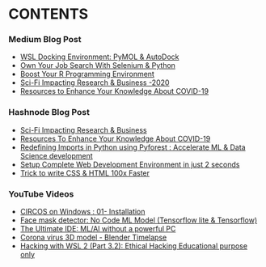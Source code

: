 # CONTENTS

### Medium Blog Post
<!-- MEDIUM:START -->
- [WSL Docking Environment: PyMOL & AutoDock](https://medium.com/@bhageshhunakunti/wsl-docking-environment-pymol-autodock-7e697e8c5530?source=rss-287ac3a2ea21------2)
- [Own Your Job Search With Selenium & Python](https://medium.com/@bhageshhunakunti/own-your-job-search-with-selenium-python-7371f397d487?source=rss-287ac3a2ea21------2)
- [Boost Your R Programming Environment](https://medium.com/@bhageshhunakunti/boost-your-r-programming-environment-577d9eea9758?source=rss-287ac3a2ea21------2)
- [Sci-Fi Impacting Research & Business -2020](https://medium.com/datadriveninvestor/sci-fi-impacting-research-business-2020-27c196f6bf9f?source=rss-287ac3a2ea21------2)
- [Resources to Enhance Your Knowledge About COVID-19](https://medium.com/swlh/resources-to-enhance-your-knowledge-about-covid-19-12903dabcdb3?source=rss-287ac3a2ea21------2)
<!-- MEDIUM:END -->

### Hashnode Blog Post

<!-- HASHNODE:START -->
- [Sci-Fi Impacting Research & Business](https://bhagesh.tech/sci-fi-impacting-research-and-business-ckgdyl2dm0aomo9s17uqnhioi)
- [Resources To Enhance Your Knowledge About COVID-19](https://bhagesh.tech/resources-to-enhance-your-knowledge-about-covid-19-ckg471d7m04dle9s1385d5qjo)
- [Redefining Imports in Python using Pyforest :
Accelerate ML & Data Science development](https://bhagesh.tech/redefining-imports-in-python-using-pyforest-accelerate-ml-and-data-science-development-ckdikbvsd008cqns1hqni139p)
- [Setup Complete Web Development Environment in just 2 seconds](https://bhagesh.tech/setup-complete-web-development-environment-in-just-2-seconds-ckdh20df1015beks1a183chy3)
- [Trick to write CSS & HTML 100x Faster](https://bhagesh.tech/trick-to-write-css-and-html-100x-faster-ckdbnaut001nu59s1d6v8g01f)
<!-- HASHNODE:END -->

### YouTube Videos

<!-- YouTube:START -->
- [CIRCOS on Windows : 01- Installation](https://www.youtube.com/watch?v=8fCEhUwkNm0)
- [Face mask detector: No Code ML Model (Tensorflow lite & Tensorflow)](https://www.youtube.com/watch?v=wDq1MxiQ_1M)
- [The Ultimate IDE: ML/AI without a powerful PC](https://www.youtube.com/watch?v=9qg2e7HH1dQ)
- [Corona virus 3D model - Blender Timelapse](https://www.youtube.com/watch?v=URVFZsEU4-I)
- [Hacking with WSL 2 (Part 3.2): Ethical Hacking Educational purpose only](https://www.youtube.com/watch?v=p9sCCeb0mPE)
<!-- YouTube:END -->



